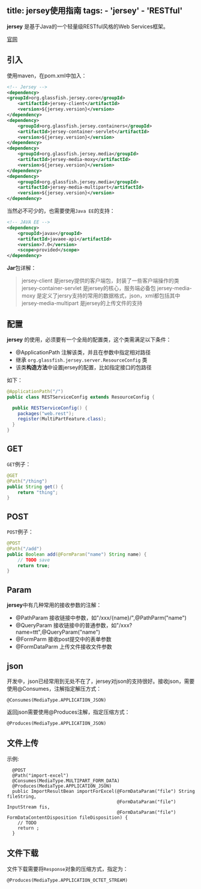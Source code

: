title: jersey使用指南
tags:
    - 'jersey'
    - 'RESTful'
-----

**jersey** 是基于Java的一个轻量级RESTful风格的Web Services框架。

[官网](https://jersey.java.net/)

## 引入
使用maven，在pom.xml中加入：

```xml
<!-- Jersey -->
<dependency>
<groupId>org.glassfish.jersey.core</groupId>
    <artifactId>jersey-client</artifactId>
    <version>${jersey.version}</version>
</dependency>
<dependency>
    <groupId>org.glassfish.jersey.containers</groupId>
    <artifactId>jersey-container-servlet</artifactId>
    <version>${jersey.version}</version>
</dependency>
<dependency>
    <groupId>org.glassfish.jersey.media</groupId>
    <artifactId>jersey-media-moxy</artifactId>
    <version>${jersey.version}</version>
</dependency>
<dependency>
    <groupId>org.glassfish.jersey.media</groupId>
    <artifactId>jersey-media-multipart</artifactId>
    <version>${jersey.version}</version>
</dependency>
```
当然必不可少的，也需要使用`Java EE`的支持：

```xml
<!-- JAVA EE -->
<dependency>
    <groupId>javax</groupId>
    <artifactId>javaee-api</artifactId>
    <version>7.0</version>
    <scope>provided</scope>
</dependency>
```

**Jar**包详解：
> jersey-client 是jersey提供的客户端包，封装了一些客户端操作的类
> jersey-container-servlet 是jersey的核心，服务端必备包
> jersey-media-moxy 是定义了jersry支持的常用的数据格式，json，xml都包括其中
> jersey-media-multipart 是jersey的上传文件的支持

## 配置
**jersey** 的使用，必须要有一个全局的配置类，这个类需满足以下条件：

* @ApplicationPath 注解该类，并且在参数中指定相对路径
* 继承 `org.glassfish.jersey.server.ResourceConfig` 类
* 该类**构造方法**中设置jersey的配置，比如指定接口的包路径

如下：
```java
@ApplicationPath("/")
public class RESTServiceConfig extends ResourceConfig {

  public RESTServiceConfig() {
    packages("web.rest");
    register(MultiPartFeature.class);
  }
}
```

## GET
`GET`例子：

```java
@GET
@Path("/thing")
public String get() {
    return "thing";
}
```

## POST
`POST`例子：

```java
@POST
@Path("/add")
public Boolean add(@FormParam("name") String name) {
    // TODO save
    return true;
}
```

## Param
**jersey**中有几种常用的接收参数的注解：

* @PathParam 接收链接中参数，如"/xxx/{name}/",@PathParm("name")
* @QueryParam 接收链接中的普通参数，如"/xxx?name=ttt",@QueryParam("name")
* @FormParm 接收post提交中的表单参数
* @FormDataParm 上传文件接收文件参数

## json
开发中，json已经常用到无处不在了，jersey对json的支持很好。接收json，需要使用@Consumes，注解指定解压方式：
```
@Consumes(MediaType.APPLICATION_JSON)
```

返回json需要使用@Produces注解，指定压缩方式：
```
@Produces(MediaType.APPLICATION_JSON)
```

## 文件上传

示例:

```
  @POST
  @Path("import-excel")
  @Consumes(MediaType.MULTIPART_FORM_DATA)
  @Produces(MediaType.APPLICATION_JSON)
  public ImportResultBean importForExcel(@FormDataParam("file") String fileString,
                                         @FormDataParam("file") InputStream fis,
                                         @FormDataParam("file") FormDataContentDisposition fileDisposition) {
    // TODO
    return ;
  }
```

## 文件下载

文件下载需要将`Response`对象的压缩方式，指定为：

```
@Produces(MediaType.APPLICATION_OCTET_STREAM)
```